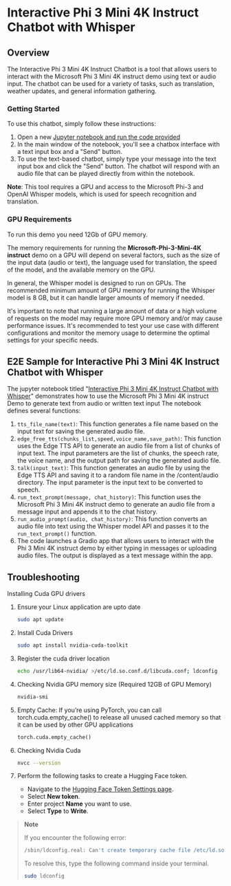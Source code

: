 # Interactive Phi 3 Mini 4K Instruct Chatbot with Whisper

## Overview

The Interactive Phi 3 Mini 4K Instruct Chatbot is a tool that allows users to interact with the Microsoft Phi 3 Mini 4K instruct demo using text or audio input. The chatbot can be used for a variety of tasks, such as translation, weather updates, and general information gathering.

### Getting Started

To use this chatbot, simply follow these instructions:

1. Open a new [Jupyter notebook and run the code provided](E2E_Phi-3-mini-4k-instruct-Whispser_Demo.ipynb)
2. In the main window of the notebook, you'll see a chatbox interface with a text input box and a "Send" button.
3. To use the text-based chatbot, simply type your message into the text input box and click the "Send" button. The chatbot will respond with an audio file that can be played directly from within the notebook.

**Note**: This tool requires a GPU and access to the Microsoft Phi-3 and OpenAI Whisper models, which is used for speech recognition and translation.

### GPU Requirements

To run this demo you need 12Gb of GPU memory.

The memory requirements for running the **Microsoft-Phi-3-Mini-4K instruct** demo on a GPU will depend on several factors, such as the size of the input data (audio or text), the language used for translation, the speed of the model, and the available memory on the GPU.

In general, the Whisper model is designed to run on GPUs. The recommended minimum amount of GPU memory for running the Whisper model is 8 GB, but it can handle larger amounts of memory if needed.

It's important to note that running a large amount of data or a high volume of requests on the model may require more GPU memory and/or may cause performance issues. It's recommended to test your use case with different configurations and monitor the memory usage to determine the optimal settings for your specific needs.

## E2E Sample for Interactive Phi 3 Mini 4K Instruct Chatbot with Whisper

The jupyter notebook titled "[Interactive Phi 3 Mini 4K Instruct Chatbot with Whisper](E2E_Phi-3-mini-4k-instruct-Whispser_Demo.ipynb)" demonstrates how to use the Microsoft Phi 3 Mini 4K instruct Demo to generate text from audio or written text input The notebook defines several functions:

1. `tts_file_name(text)`: This function generates a file name based on the input text for saving the generated audio file.
1. `edge_free_tts(chunks_list,speed,voice_name,save_path)`: This function uses the Edge TTS API to generate an audio file from a list of chunks of input text. The input parameters are the list of chunks, the speech rate, the voice name, and the output path for saving the generated audio file.
1. `talk(input_text)`: This function generates an audio file by using the Edge TTS API and saving it to a random file name in the /content/audio directory. The input parameter is the input text to be converted to speech.
1. `run_text_prompt(message, chat_history)`: This function uses the Microsoft Phi 3 Mini 4K instruct demo to generate an audio file from a message input and appends it to the chat history.
1. `run_audio_prompt(audio, chat_history)`: This function converts an audio file into text using the Whisper model API and passes it to the `run_text_prompt()` function.
1. The code launches a Gradio app that allows users to interact with the Phi 3 Mini 4K instruct demo by either typing in messages or uploading audio files. The output is displayed as a text message within the app.

## Troubleshooting

Installing Cuda GPU drivers

1. Ensure your Linux application are upto date

    ```bash
    sudo apt update
    ```

1. Install Cuda Drivers

    ```bash
    sudo apt install nvidia-cuda-toolkit
    ```

1. Register the cuda driver location

    ```bash
    echo /usr/lib64-nvidia/ >/etc/ld.so.conf.d/libcuda.conf; ldconfig
    ```

1. Checking Nvidia GPU memory size (Required 12GB of GPU Memory)

    ```bash
    nvidia-smi
    ```

1. Empty Cache: If you’re using PyTorch, you can call torch.cuda.empty_cache() to release all unused cached memory so that it can be used by other GPU applications

    ```python
    torch.cuda.empty_cache() 
    ```

1. Checking Nvidia Cuda

    ```bash
    nvcc --version
    ```

1. Perform the following tasks to create a Hugging Face token.

    - Navigate to the [Hugging Face Token Settings page](https://huggingface.co/settings/tokens).
    - Select **New token**.
    - Enter project **Name** you want to use.
    - Select **Type** to **Write**.

> **Note**
>
> If you encounter the following error:
>
> ```bash
> /sbin/ldconfig.real: Can't create temporary cache file /etc/ld.so.cache~: Permission denied 
> ```
>
> To resolve this, type the following command inside your terminal.
>
> ```bash
> sudo ldconfig
> ```
